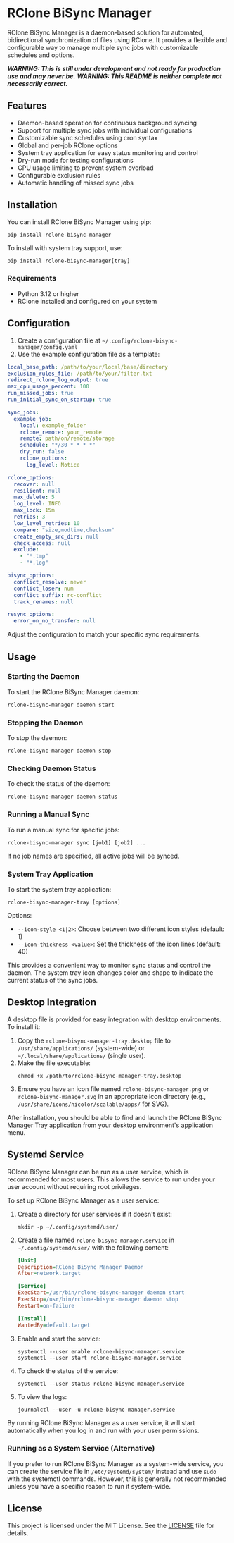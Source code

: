 # RClone BiSync Manager

RClone BiSync Manager is a daemon-based solution for automated, bidirectional synchronization of files using RClone. It provides a flexible and configurable way to manage multiple sync jobs with customizable schedules and options.

**_WARNING: This is still under development and not ready for production use and may never be._**
**_WARNING: This README is neither complete not necessarily correct._**

## Features

- Daemon-based operation for continuous background syncing
- Support for multiple sync jobs with individual configurations
- Customizable sync schedules using cron syntax
- Global and per-job RClone options
- System tray application for easy status monitoring and control
- Dry-run mode for testing configurations
- CPU usage limiting to prevent system overload
- Configurable exclusion rules
- Automatic handling of missed sync jobs

## Installation

You can install RClone BiSync Manager using pip:

```
pip install rclone-bisync-manager
```

To install with system tray support, use:

```
pip install rclone-bisync-manager[tray]
```

### Requirements

- Python 3.12 or higher
- RClone installed and configured on your system

## Configuration

1. Create a configuration file at `~/.config/rclone-bisync-manager/config.yaml`
2. Use the example configuration file as a template:

```yaml
local_base_path: /path/to/your/local/base/directory
exclusion_rules_file: /path/to/your/filter.txt
redirect_rclone_log_output: true
max_cpu_usage_percent: 100
run_missed_jobs: true
run_initial_sync_on_startup: true

sync_jobs:
  example_job:
    local: example_folder
    rclone_remote: your_remote
    remote: path/on/remote/storage
    schedule: "*/30 * * * *"
    dry_run: false
    rclone_options:
      log_level: Notice

rclone_options:
  recover: null
  resilient: null
  max_delete: 5
  log_level: INFO
  max_lock: 15m
  retries: 3
  low_level_retries: 10
  compare: "size,modtime,checksum"
  create_empty_src_dirs: null
  check_access: null
  exclude:
    - "*.tmp"
    - "*.log"

bisync_options:
  conflict_resolve: newer
  conflict_loser: num
  conflict_suffix: rc-conflict
  track_renames: null

resync_options:
  error_on_no_transfer: null
```

Adjust the configuration to match your specific sync requirements.

## Usage

### Starting the Daemon

To start the RClone BiSync Manager daemon:

```
rclone-bisync-manager daemon start
```

### Stopping the Daemon

To stop the daemon:

```
rclone-bisync-manager daemon stop
```

### Checking Daemon Status

To check the status of the daemon:

```
rclone-bisync-manager daemon status
```

### Running a Manual Sync

To run a manual sync for specific jobs:

```
rclone-bisync-manager sync [job1] [job2] ...
```

If no job names are specified, all active jobs will be synced.

### System Tray Application

To start the system tray application:

```
rclone-bisync-manager-tray [options]
```

Options:

- `--icon-style <1|2>`: Choose between two different icon styles (default: 1)
- `--icon-thickness <value>`: Set the thickness of the icon lines (default: 40)

This provides a convenient way to monitor sync status and control the daemon. The system tray icon changes color and shape to indicate the current status of the sync jobs.

## Desktop Integration

A desktop file is provided for easy integration with desktop environments. To install it:

1. Copy the `rclone-bisync-manager-tray.desktop` file to `/usr/share/applications/` (system-wide) or `~/.local/share/applications/` (single user).
2. Make the file executable:
   ```
   chmod +x /path/to/rclone-bisync-manager-tray.desktop
   ```
3. Ensure you have an icon file named `rclone-bisync-manager.png` or `rclone-bisync-manager.svg` in an appropriate icon directory (e.g., `/usr/share/icons/hicolor/scalable/apps/` for SVG).

After installation, you should be able to find and launch the RClone BiSync Manager Tray application from your desktop environment's application menu.

## Systemd Service

RClone BiSync Manager can be run as a user service, which is recommended for most users. This allows the service to run under your user account without requiring root privileges.

To set up RClone BiSync Manager as a user service:

1. Create a directory for user services if it doesn't exist:

   ```
   mkdir -p ~/.config/systemd/user/
   ```

2. Create a file named `rclone-bisync-manager.service` in `~/.config/systemd/user/` with the following content:

   ```ini
   [Unit]
   Description=RClone BiSync Manager Daemon
   After=network.target

   [Service]
   ExecStart=/usr/bin/rclone-bisync-manager daemon start
   ExecStop=/usr/bin/rclone-bisync-manager daemon stop
   Restart=on-failure

   [Install]
   WantedBy=default.target
   ```

3. Enable and start the service:

   ```
   systemctl --user enable rclone-bisync-manager.service
   systemctl --user start rclone-bisync-manager.service
   ```

4. To check the status of the service:

   ```
   systemctl --user status rclone-bisync-manager.service
   ```

5. To view the logs:

   ```
   journalctl --user -u rclone-bisync-manager.service
   ```

By running RClone BiSync Manager as a user service, it will start automatically when you log in and run with your user permissions.

### Running as a System Service (Alternative)

If you prefer to run RClone BiSync Manager as a system-wide service, you can create the service file in `/etc/systemd/system/` instead and use `sudo` with the systemctl commands. However, this is generally not recommended unless you have a specific reason to run it system-wide.

## License

This project is licensed under the MIT License. See the [LICENSE](LICENSE) file for details.
